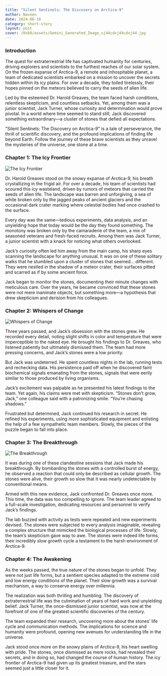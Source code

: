 ```yaml
---
title: "Silent Sentinels: The Discovery on Arctica-9"
author: Naveen
date: 2024-06-16
category: short-story
layout: post
cover: /0xb0/assets/Gemini_Generated_Image_xj44cdxj44cdxj44.jpg
---
```


### Introduction

The quest for extraterrestrial life has captivated humanity for centuries, driving explorers and scientists to the furthest reaches of our solar system. On the frozen expanse of Arctica-9, a remote and inhospitable planet, a team of dedicated scientists embarked on a mission to uncover the secrets hidden within its icy plains. For over a decade, they toiled tirelessly, their hopes pinned on the meteors believed to carry the seeds of alien life.

Led by the esteemed Dr. Harold Greaves, the team faced harsh conditions, relentless skepticism, and countless setbacks. Yet, among them was a junior scientist, Jack Turner, whose curiosity and determination would prove pivotal. In a world where time seemed to stand still, Jack discovered something extraordinary—a cluster of stones that defied all expectations.

"Silent Sentinels: The Discovery on Arctica-9" is a tale of perseverance, the thrill of scientific discovery, and the profound implications of finding life beyond Earth. Follow the journey of these brave scientists as they unravel the mysteries of the universe, one stone at a time.

### Chapter 1: The Icy Frontier

![The Icy Frontier](/0xb0/assets/Gemini_Generated_Image_69t67g69t67g69t6.jpg)

Dr. Harold Greaves stood on the snowy expanse of Arctica-9, his breath crystallizing in the frigid air. For over a decade, his team of scientists had scoured this icy wasteland, driven by rumors of meteors that carried the seeds of alien life. The landscape was barren and unforgiving, a sea of white broken only by the jagged peaks of ancient glaciers and the occasional dark crater marking where celestial bodies had once crashed to the surface.

Every day was the same—tedious experiments, data analysis, and an unyielding hope that today would be the day they found something. The monotony was broken only by the camaraderie of the team, a mix of seasoned veterans and fresh-faced recruits. Among them was Jack Turner, a junior scientist with a knack for noticing what others overlooked.

Jack’s curiosity often led him away from the main camp, his sharp eyes scanning the landscape for anything unusual. It was on one of these solitary walks that he stumbled upon a cluster of stones that seemed... different. They were nestled in the shadow of a meteor crater, their surfaces pitted and scarred as if by some ancient force.

Jack began to monitor the stones, documenting their minute changes with meticulous care. Over the years, he became convinced that these stones were not mere inanimate objects, but something more—a hypothesis that drew skepticism and derision from his colleagues.

### Chapter 2: Whispers of Change

![Whispers of Change](/0xb0/assets/Gemini_Generated_Image_xj44cexj44cexj44.jpg)

Three years passed, and Jack’s obsession with the stones grew. He recorded every detail, noting slight shifts in color and temperature that were imperceptible to the naked eye. He brought his findings to Dr. Greaves, who listened patiently but ultimately dismissed them. The team had more pressing concerns, and Jack’s stones were a low priority.

But Jack was undeterred. He spent countless nights in the lab, running tests and rechecking data. His persistence paid off when he discovered faint biochemical signals emanating from the stones, signals that were eerily similar to those produced by living organisms.

Jack’s excitement was palpable as he presented his latest findings to the team. Yet again, his claims were met with skepticism. “Stones don’t grow, Jack,” one colleague said with a patronizing smile. “You’re chasing shadows.”

Frustrated but determined, Jack continued his research in secret. He refined his experiments, using more sophisticated equipment and enlisting the help of a few sympathetic team members. Slowly, the pieces of the puzzle began to fall into place.

### Chapter 3: The Breakthrough

![The Breakthrough](/0xb0/assets/Gemini_Generated_Image_fmpe5hfmpe5hfmpe.jpg)

It was during one of these clandestine sessions that Jack made his breakthrough. By bombarding the stones with a controlled burst of energy, he observed a reaction that could only be described as cellular growth. The stones were alive, their growth so slow that it was nearly undetectable by conventional means.

Armed with this new evidence, Jack confronted Dr. Greaves once more. This time, the data was too compelling to ignore. The team leader agreed to a full-scale investigation, dedicating resources and personnel to verify Jack’s findings.

The lab buzzed with activity as tests were repeated and new experiments devised. The stones were subjected to every analysis imaginable, revealing a complex structure that mimicked the biological processes of life. Slowly, the team’s skepticism gave way to awe. The stones were indeed life forms, their incredibly slow growth cycle a testament to the harsh environment of Arctica-9.

### Chapter 4: The Awakening

As the weeks passed, the true nature of the stones began to unfold. They were not just life forms, but a sentient species adapted to the extreme cold and low energy conditions of the planet. Their slow growth was a survival mechanism, a way to conserve energy over millennia.

The realization was both thrilling and humbling. The discovery of extraterrestrial life was the culmination of years of hard work and unyielding belief. Jack Turner, the once-dismissed junior scientist, was now at the forefront of one of the greatest scientific discoveries of the century.

The team expanded their research, uncovering more about the stones’ life cycle and communication methods. The implications for science and humanity were profound, opening new avenues for understanding life in the universe.

Jack stood once more on the snowy plains of Arctica-9, his heart swelling with pride. The stones, once dismissed as mere rocks, had revealed their secrets, and in doing so, had changed the course of human history. The icy frontier of Arctica-9 had given up its greatest treasure, and the stars seemed just a little closer for it.

